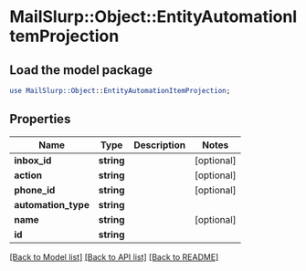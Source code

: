 # MailSlurp::Object::EntityAutomationItemProjection

## Load the model package
```perl
use MailSlurp::Object::EntityAutomationItemProjection;
```

## Properties
Name | Type | Description | Notes
------------ | ------------- | ------------- | -------------
**inbox_id** | **string** |  | [optional] 
**action** | **string** |  | [optional] 
**phone_id** | **string** |  | [optional] 
**automation_type** | **string** |  | 
**name** | **string** |  | [optional] 
**id** | **string** |  | 

[[Back to Model list]](../README#documentation-for-models) [[Back to API list]](../README#documentation-for-api-endpoints) [[Back to README]](../README)


